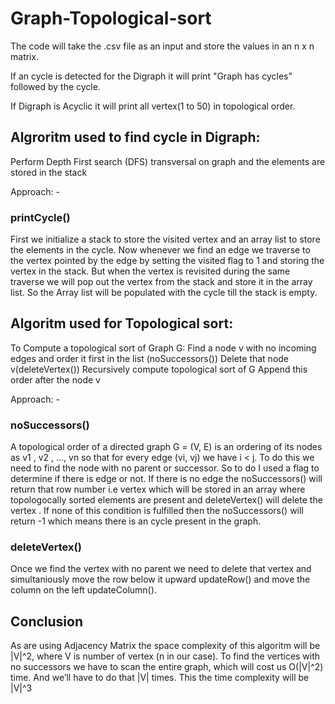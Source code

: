 # Graph-Topological-sort

The code will take the .csv file as an input and store the values in an n x n matrix.

If an cycle is detected for the Digraph it will print "Graph has cycles" followed by the cycle.

If Digraph is Acyclic it will print all vertex(1 to 50) in topological order. 

## Algroritm used to find cycle in Digraph: 
 
Perform Depth First search (DFS) transversal on graph and the elements are stored in the stack 
 
Approach: - 
 
### printCycle() 
First we initialize a stack to store the visited vertex and an array list to store the elements in the cycle. Now whenever we find an edge we traverse to the vertex pointed by the edge by setting the visited flag to 1 and storing the vertex in the stack. But when the vertex is revisited during the same traverse we will pop out the vertex from the stack and store it in the array list. So the Array list will be populated with the cycle till the stack is empty.

## Algoritm used for Topological sort: 
 
To Compute a topological sort of Graph G:  Find a node v with no incoming edges and order it first in the list (noSuccessors())  Delete that node v(deleteVertex()) Recursively compute topological sort of G  Append this order after the node v 
 
Approach: - 
 
### noSuccessors() 
A topological order of a directed graph G = (V, E) is an ordering of its nodes as v1 , v2 , …, vn so that for every edge (vi, vj) we have i < j. To do this we need to find the node with no parent or successor. So to do I used a flag to determine if there is edge or not. If there is no edge the noSuccessors() will return that row number i.e vertex which will be stored in an array where topologocally sorted elements are present and deleteVertex() will delete the vertex . If none of this condition is fulfilled then the noSuccessors() will return -1 which means there is an cycle present in the graph.  
 
### deleteVertex() 
Once we find the vertex with no parent we need to delete that vertex and simultaniously move the row below it upward updateRow() and move the column on the left updateColumn(). 


## Conclusion
As are using Adjacency Matrix the space complexity of this algoritm will be |V|^2, where V is number of vertex (n in our case).  To find the vertices with no successors we have to scan the entire graph, which will cost us O(|V|^2) time. And we’ll have to do that |V| times. This the time complexity will be |V|^3
